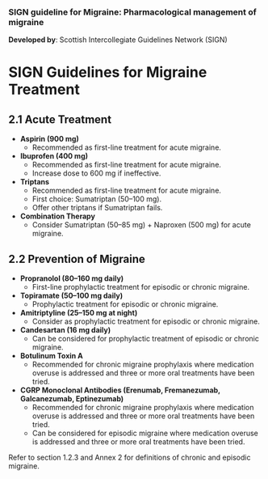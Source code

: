 ### SIGN guideline for Migraine: Pharmacological management of migraine

**Developed by**: Scottish Intercollegiate Guidelines Network (SIGN)


# SIGN Guidelines for Migraine Treatment

## 2.1 Acute Treatment
- **Aspirin (900 mg)**
  - Recommended as first-line treatment for acute migraine.
- **Ibuprofen (400 mg)**
  - Recommended as first-line treatment for acute migraine.
  - Increase dose to 600 mg if ineffective.
- **Triptans**
  - Recommended as first-line treatment for acute migraine.
  - First choice: Sumatriptan (50–100 mg).
  - Offer other triptans if Sumatriptan fails.
- **Combination Therapy**
  - Consider Sumatriptan (50–85 mg) + Naproxen (500 mg) for acute migraine.

## 2.2 Prevention of Migraine
- **Propranolol (80–160 mg daily)**
  - First-line prophylactic treatment for episodic or chronic migraine.
- **Topiramate (50–100 mg daily)**
  - Prophylactic treatment for episodic or chronic migraine.
- **Amitriptyline (25–150 mg at night)**
  - Consider as prophylactic treatment for episodic or chronic migraine.
- **Candesartan (16 mg daily)**
  - Can be considered for prophylactic treatment of episodic or chronic migraine.
- **Botulinum Toxin A**
  - Recommended for chronic migraine prophylaxis where medication overuse is addressed and three or more oral treatments have been tried.
- **CGRP Monoclonal Antibodies (Erenumab, Fremanezumab, Galcanezumab, Eptinezumab)**
  - Recommended for chronic migraine prophylaxis where medication overuse is addressed and three or more oral treatments have been tried.
  - Can be considered for episodic migraine where medication overuse is addressed and three or more oral treatments have been tried.

Refer to section 1.2.3 and Annex 2 for definitions of chronic and episodic migraine.

